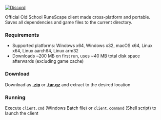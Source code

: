 [![Discord](https://img.shields.io/discord/384870460640329728.svg?logo=discord)](https://discord.gg/G2kxrnU)

Official Old School RuneScape client made cross-platform and portable.
Saves all dependencies and game files to the current directory.

### Requirements

* Supported platforms: Windows x64, Windows x32, macOS x64, Linux x64, Linux aarch64, Linux arm32
* Downloads ~200 MB on first run, uses ~40 MB total disk space afterwards (excluding game cache)

### Download

Download as [**.zip**](https://github.com/RuneStar/official-client-portable/archive/master.zip) or [**.tar.gz**](https://github.com/RuneStar/official-client-portable/archive/master.tar.gz) and extract to the desired location

### Running

Execute `client.cmd` (Windows Batch file) or `client.command` (Shell script) to launch the client
